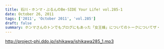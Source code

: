 ```yaml
---
title: 石川・ホンマ・ぶるんのBe-SIDE Your Life! vol.285-1
date: October 26, 2011
tags: ['2011', 'October 2011', 'vol.285']
draft: false
summary: ホンマさんのトンでもブログにもあった「女王蜂」についてのトークについてザ・ビーチさんとひとしきり盛り上がったのちに収録に突入。セリーグの中日優勝の裏で・・・NAMAE
---
```


http://project-phi.ddo.jp/ishikawa/ishikawa285_1.mp3